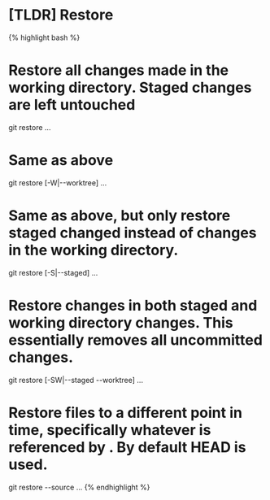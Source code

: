 ---
---

# [TLDR] Restore

{% highlight bash %}
# Restore all changes made in the working directory. Staged changes are left untouched
git restore <filepath>...
# Same as above
git restore [-W|--worktree] <filepath>...

# Same as above, but only restore staged changed instead of changes in the working directory.
git restore [-S|--staged] <filepath>...

# Restore changes in both staged and working directory changes. This essentially removes all uncommitted changes.
git restore [-SW|--staged --worktree] <filepath>...

# Restore files to a different point in time, specifically whatever is referenced by <ref>. By default HEAD is used.
git restore --source <ref> <filepath>...
{% endhighlight %}
